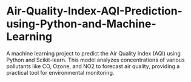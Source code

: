 # Air-Quality-Index-AQI-Prediction-using-Python-and-Machine-Learning
A machine learning project to predict the Air Quality Index (AQI) using Python and Scikit-learn. This model analyzes concentrations of various pollutants like CO, Ozone, and NO2 to forecast air quality, providing a practical tool for environmental monitoring.
